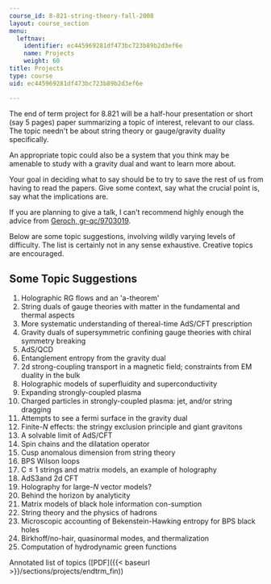 ```yaml
---
course_id: 8-821-string-theory-fall-2008
layout: course_section
menu:
  leftnav:
    identifier: ec445969281df473bc723b89b2d3ef6e
    name: Projects
    weight: 60
title: Projects
type: course
uid: ec445969281df473bc723b89b2d3ef6e

---
```


The end of term project for 8.821 will be a half-hour presentation or short (say 5 pages) paper summarizing a topic of interest, relevant to our class. The topic needn't be about string theory or gauge/gravity duality specifically.

An appropriate topic could also be a system that you think may be amenable to study with a gravity dual and want to learn more about.

Your goal in deciding what to say should be to try to save the rest of us from having to read the papers. Give some context, say what the crucial point is, say what the implications are.

If you are planning to give a talk, I can't recommend highly enough the advice from [Geroch, gr-qc/9703019](http://arxiv.org/abs/gr-qc/9703019).

Below are some topic suggestions, involving wildly varying levels of difficulty. The list is certainly not in any sense exhaustive. Creative topics are encouraged.

Some Topic Suggestions
----------------------

1.  Holographic RG flows and an 'a-theorem'
2.  String duals of gauge theories with matter in the fundamental and thermal aspects
3.  More systematic understanding of thereal-time AdS/CFT prescription
4.  Gravity duals of supersymmetric confining gauge theories with chiral symmetry breaking
5.  AdS/QCD
6.  Entanglement entropy from the gravity dual
7.  2d strong-coupling transport in a magnetic field; constraints from EM duality in the bulk
8.  Holographic models of superfluidity and superconductivity
9.  Expanding strongly-coupled plasma
10.  Charged particles in strongly-coupled plasma: jet, and/or string dragging
11.  Attempts to see a fermi surface in the gravity dual
12.  Finite-_N_ effects: the stringy exclusion principle and giant gravitons
13.  A solvable limit of AdS/CFT
14.  Spin chains and the dilatation operator
15.  Cusp anomalous dimension from string theory
16.  BPS Wilson loops
17.  C ≤ 1 strings and matrix models, an example of holography
18.  AdS3and 2d CFT
19.  Holography for large-_N_ vector models?
20.  Behind the horizon by analyticity
21.  Matrix models of black hole information con-sumption
22.  String theory and the physics of hadrons
23.  Microscopic accounting of Bekenstein-Hawking entropy for BPS black holes
24.  Birkhoff/no-hair, quasinormal modes, and thermalization
25.  Computation of hydrodynamic green functions

Annotated list of topics ([PDF]({{< baseurl >}}/sections/projects/endtrm_fin))